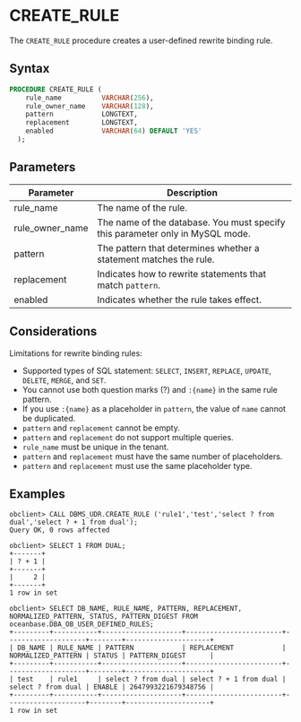 # CREATE_RULE

The `CREATE_RULE` procedure creates a user-defined rewrite binding rule.

## Syntax

```sql
PROCEDURE CREATE_RULE (
    rule_name          VARCHAR(256),
    rule_owner_name    VARCHAR(128),
    pattern            LONGTEXT,
    replacement        LONGTEXT,
    enabled            VARCHAR(64) DEFAULT 'YES'
  );
```

## Parameters

| Parameter       | Description                                                                   |
|-----------------|-------------------------------------------------------------------------------|
| rule_name       | The name of the rule.                                                         |
| rule_owner_name | The name of the database. You must specify this parameter only in MySQL mode. |
| pattern         | The pattern that determines whether a statement matches the rule.             |
| replacement     | Indicates how to rewrite statements that match `pattern`.                     |
| enabled         | Indicates whether the rule takes effect.                                      |

## Considerations

Limitations for rewrite binding rules:

- Supported types of SQL statement: `SELECT`, `INSERT`, `REPLACE`, `UPDATE`, `DELETE`, `MERGE`, and `SET`.
- You cannot use both question marks (?) and `:{name}` in the same rule pattern.
- If you use `:{name}` as a placeholder in `pattern`, the value of `name` cannot be duplicated.
- `pattern` and `replacement` cannot be empty.
- `pattern` and `replacement` do not support multiple queries.
- `rule_name` must be unique in the tenant.
- `pattern` and `replacement` must have the same number of placeholders.
- `pattern` and `replacement` must use the same placeholder type.

## Examples

```shell
obclient> CALL DBMS_UDR.CREATE_RULE ('rule1','test','select ? from dual','select ? + 1 from dual');
Query OK, 0 rows affected

obclient> SELECT 1 FROM DUAL;
+-------+
| ? + 1 |
+-------+
|     2 |
+-------+
1 row in set

obclient> SELECT DB_NAME, RULE_NAME, PATTERN, REPLACEMENT, NORMALIZED_PATTERN, STATUS, PATTERN_DIGEST FROM oceanbase.DBA_OB_USER_DEFINED_RULES;
+---------+-----------+--------------------+------------------------+--------------------+--------+---------------------+
| DB_NAME | RULE_NAME | PATTERN            | REPLACEMENT            | NORMALIZED_PATTERN | STATUS | PATTERN_DIGEST      |
+---------+-----------+--------------------+------------------------+--------------------+--------+---------------------+
| test    | rule1     | select ? from dual | select ? + 1 from dual | select ? from dual | ENABLE | 2647993221679348756 |
+---------+-----------+--------------------+------------------------+--------------------+--------+---------------------+
1 row in set
```
